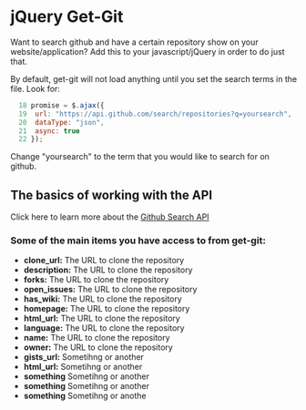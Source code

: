 # jQuery Get-Git


Want to search github and have a certain repository show on your website/application? Add this to your javascript/jQuery in order to do just that.

By default, get-git will not load anything until you set the search terms in the file. Look for:

```javascript
  18 promise = $.ajax({
  19  url: "https://api.github.com/search/repositories?q=yoursearch",
  20  dataType: "json",
  21  async: true
  22 });
```
Change "yoursearch" to the term that you would like to search for on github.

The basics of working with the API
-



Click here to learn more about the [Github Search API](https://developer.github.com/v3/search/)

### Some of the main items you have access to from get-git:
- **clone_url:** The URL to clone the repository
- **description:** The URL to clone the repository
- **forks:** The URL to clone the repository
- **open_issues:** The URL to clone the repository
- **has_wiki:** The URL to clone the repository
- **homepage:** The URL to clone the repository
- **html_url:** The URL to clone the repository
- **language:** The URL to clone the repository
- **name:** The URL to clone the repository
- **owner:** The URL to clone the repository
- **gists_url:** Sometihng or another
- **html_url:** Sometihng or another
- **something** Sometihng or another
- **something** Sometihng or another
- **something** Sometihng or anothe